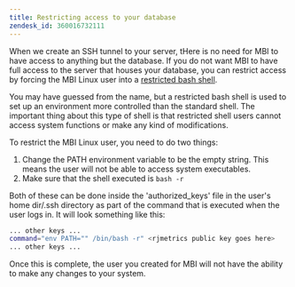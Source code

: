 ```yaml
---
title: Restricting access to your database
zendesk_id: 360016732111
---
```


When we create an SSH tunnel to your server, tHere is no need for MBI to have access to anything but the database. If you do not want MBI to have full access to the server that houses your database, you can restrict access by forcing the MBI Linux user into a [restricted bash shell](https://www.gnu.org/software/bash/manual/html_node/The-Restricted-Shell.html).

You may have guessed from the name, but a restricted bash shell is used to set up an environment more controlled than the standard shell. The important thing about this type of shell is that restricted shell users cannot access system functions or make any kind of modifications.

To restrict the MBI Linux user, you need to do two things:

1. Change the PATH environment variable to be the empty string. This means the user will not be able to access system executables.
1. Make sure that the shell executed is `bash -r`

Both of these can be done inside the 'authorized_keys' file in the user's home dir/.ssh directory as part of the command that is executed when the user logs in. It will look something like this:

```bash
... other keys ...
command="env PATH="" /bin/bash -r" <rjmetrics public key goes here>
... other keys ...
```

Once this is complete, the user you created for MBI will not have the ability to make any changes to your system.
